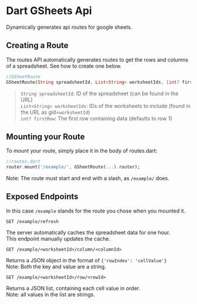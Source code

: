 # Dart GSheets Api

Dynamically generates api routes for google sheets.

## Creating a Route

The routes API automatically generates routes to get the rows and columns of a spreadsheet. See how to create one below.

```dart
//GSheetRoute
GSheetRoute(String spreadsheetId, List<String> worksheetIds, {int? firstRow})
```

> `String spreadsheetId`: ID of the spreadsheet (can be found in the URL)  
> `List<String> worksheetIds`: IDs of the worksheets to include (found in the URL as gid=`worksheetId`)  
> `int? firstRow`: The first row containing data (defaults to row 1)

## Mounting your Route

To mount your route, simply place it in the body of routes.dart:

```dart
//routes.dart
router.mount('/example/', GSheetRoute(...).router);
```

Note: The route must start and end with a slash, as `/example/` does.

## Exposed Endpoints

In this case `/example` stands for the route you chose when you mounted it.

`GET /example/refresh`

The server automatically caches the spreadsheet data for one hour.  
This endpoint manually updates the cache.

`GET /example/<worksheetId>/column/<columnId>`

Returns a JSON object in the format of `{'rowIndex': 'cellValue'}`  
Note: Both the key and value are a string.

`GET /example/<worksheetId>/row/<rowId>`

Returns a JSON list, containing each cell value in order.  
Note: all values in the list are strings.
